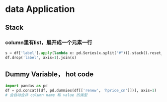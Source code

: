 # data Application


## Stack

### column里有list，展开成一个元素一行
``` py
s = df['label'].apply(lambda x: pd.Series(x.split("#"))).stack().reset_index(level=1, drop=True)
df.drop('label', axis=1).join(s)
```


## Dummy Variable， hot code 

``` py
import pandas as pd
df = pd.concat([df, pd.dummies(df[['renew', 'hprice_cn']])], axis=1)
# 会自动合并 column name 和 value 的类型

```


